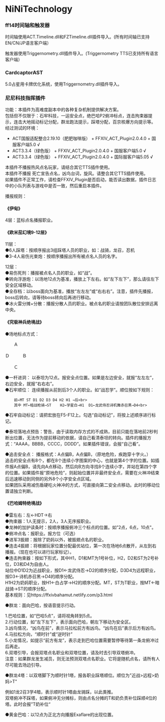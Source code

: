# NiNiTechnology
  
### ff14时间轴和触发器
  
时间轴使用ACT.Timeline.dll和FZTimeline.dll插件导入。(所有时间轴已支持EN/CN/JP语言客户端）<br>
  
触发器使用Triggernometry.dll插件导入。(Triggernometry TTS已支持所有语言客户端）<br>
  
### CardcaptorAST
5.0占星用卡牌优化系统，使用Triggernometry.dll插件导入。<br>
  
### 尼尼科技指挥插件

功能：本插件为高难度副本中的各种复杂机制提供解决方案。<br>
包括但不仅限于：石牢科技，一运安全点，绝巴哈P2俯冲标点，连击拘束器提示，连击大地摇动标记分配，群龙跑法提示，踩塔分配，百京核爆方向提示等。<br>
经过测试的环境：<br>
* ACT国服适配整合2.19.10（肥肥咖啡版） + FFXIV_ACT_Plugin2.0.4.0 +  国服客户端5.0 √<br>
* ACT3.3.4（绿色版） + FFXIV_ACT_Plugin2.0.4.0 +  国服客户端5.0 √<br>
* ACT3.3.4（绿色版） + FFXIV_ACT_Plugin2.0.4.0 + 国际服客户端5.05 √<br>
 
本插件不播报热风点名玩家，请结合其它TTS插件使用。<br>
本插件不播报 死亡宣告点名，凶鸟台词，旋风。请整合其它TTS插件使用。<br>
如果插件不正常工作，请检查FFXIV_Plugin是否启动，能否读出数据，插件日志中的小队列表与游戏中是否一致，然后重启本插件。<br>
  
播报规则：<br>
#### 《伊甸》

4层：蓝标点名播报职业。<br>
  
#### 《欧米茄幻境9-12层》
  
11层：<br>
●6人踩塔：按顺序报出3组踩塔人员的职业，如：战骑，龙召，忍机<br>
●3-4人易伤光束炮：按顺序播报出所有被点名人员的名字。<br>
  
12层：<br>
●易伤死刑：播报被点名人员的职业，如“战”。<br>
●转向浮游炮：以场地12点为基准，播放上下左右。如“左下左下”，那么请往左下安全区域移动。<br>
●全存档：以boss面向为基准，播放“左左左”或“右右右”。注意，插件先播报，boss后转向，请等待boss转向后再进行移动。<br>
●冰火雷分摊+分散：播报分散人员的职业。被点名的职业请按团队散位安排远离中央。<br>
  
#### 《究极神兵绝境战》
  
●场地标点方式：<br>

　　Ａ<br>
  <br>
Ｄ　　　Ｂ<br>
  <br>
　　Ｃ<br>

●一杆进洞：	以泰坦为12点。报安全点位置。如果是左边安全，就报“左左左”，右边安全，就报“右右右”。<br>
●石牢顺位：	连续播报从前到后3个人的职业。如“战忍学”。顺位按如下规则：<br>
  
		前←MT ST D1 D2 D3 D4 H2 H1 →后<br>
		其中 MT←暗战枪骑→ST    H2←学星白→H1  D1←龙武侍忍诗机舞赤召黑→D4<br>
●石牢自动标记：请把宏放在F5-F12上。勾选“自动标记”，将按上述顺序进行标记。<br>

●泰坦落地点预告：警告，由于读取内存方式的不成熟，目前只能在落地前2秒判断出位置，无法作为提前移动的依据，请自己看清泰坦的转向。插件的播报方式：“AAAA，BBBB，CCCC，DDDD”。如果插件错误，会报“自己看”。<br>
  
●追击安全点：	播报格式：A点偏B，A点偏B，（原地危险，疾跑穿十字火。）<br>
  追击的安全点有8个，都在8个连续小字图案的中心，也就是第4个字的位置。如插件报A点偏B，请先向A点移动，然后向B方向寻找8个连续小字，并站在第四个字的位置。如果插件报“原地危险”，则起始位置并非最终安全点，需要在火神冲结束后迅速移动到同侧的另外8个小字安全点区域。<br>
如果团队采用减伤盾硬吃火神冲的方式，可直接向第二安全点移动。此时的移动位置请独立判断。<br>
  
#### 《巴哈姆特绝境战》
  
●雷左右：左←HDT→右<br>
●拘束器：1人无提示，2人，3人无序报职业。<br>
●龙神的加护读条时：按顺序播报俯冲三个标点的位置。如”2点，6点，10点"。<br>
●俯冲点名：报职业。报方位（可选）<br>
●进军3振翅：报除了奶妈以外，被振翅点名的职业。<br>
●连击4振翅：将根据玩家位置分配最优站位，第一次在场地6点散开，从左到右播报。（现在也可以进行玩家标记）。<br>
●连击拘束器：按如下形式，其中H1，D1和MT为1号补位，H2，D2和ST为2号补位，D3和D4为自由人。<br>
站位中D1D2为近战职业，按D1←龙武侍忍→D2的顺序分配，D3D4为远程职业，按D3←诗机赤召黑→D4的顺序分配。<br>
H1H2为奶妈职业，按H1←白占学→H2的顺序分配。MT，ST为T职业，按MT←暗战骑→ST的顺序分配。<br>
基本规则：见https://ffxivbahamut.netlify.com/p3.html <br>
  
●群龙：面向巴哈，按语音提示行动。<br>
  
1.巴哈位置，如“巴哈5点”，请将视角转到5点。<br>
2.行动位置，如“左下左下”，表示面向巴哈，朝左下移动为安全区。<br>
3.凶鸟情况，“凶鸟在前”，表示马拉松前方有凶鸟。“凶鸟在后”表示后方有凶鸟。<br>
4.马拉松方向，“顺时针”或“逆时针”<br>
5.小龙情况，如提示“前方有龙”，表示走到巴哈位置需要暂停等待第一条龙俯冲过后再走。<br>
6.双塔引导，会报双塔点名职业和双塔位置，请及时去引导双塔俯冲。<br>
注意：如果群龙发生减员，则无法预测双塔点名职业。它将是随机点名，请所有人尽可能去场边引导。<br>
  
●群龙4塔：以双塔脚下为顺时针1塔，报各职业踩塔顺位。顺位为"近战&gt;远程&gt;奶妈&gt;T"<br>
  
例如1龙2召3学4暗，表示顺时针1塔由龙骑踩，以此类推。<br>
双塔俯冲不踩塔，如果俯冲无分摊标，则由点名分摊的T和奶负责补位踩顺4位的塔。此时会报”T奶补位“<br>
  
●黄金巴哈：以12点为正北方向播报Exaflare的出现位置。<br>
  
